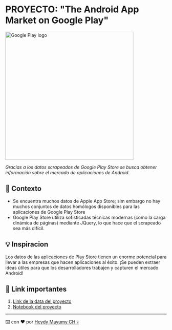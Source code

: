 # PROYECTO: "The Android App Market on Google Play"

<img src="https://raw.githubusercontent.com/MayumyCH/dc_project_analyzing_android_app_market_with_python/main/assets/google_play_store.png" alt="Google Play logo" width="400">

_Gracias a los datos scrapeados de Google Play Store se busca obtener información sobre el mercado de aplicaciones de Android._

## 🔎 Contexto 

- Se encuentra muchos datos de Apple App Store; sim embargo no hay muchos conjuntos de datos homólogos disponibles para las aplicaciones de Google Play Store
- Google Play Store utiliza sofisticadas técnicas modernas (como la carga dinámica de páginas) mediante JQuery, lo que hace que el scrapeado sea más difícil.‎

## 💡 Inspiracion  
‎Los datos de las aplicaciones de Play Store tienen un enorme potencial para llevar a las empresas que hacen aplicaciones al éxito. ¡Se pueden extraer ideas útiles para que los desarrolladores trabajen y capturen el mercado Android!‎

## 🔗 Link importantes 
1. [Link de la data del proyecto](https://www.kaggle.com/lava18/google-play-store-apps)
2. [Notebook del proyecto](https://github.com/MayumyCH/dc_project_analyzing_android_app_market_with_python/blob/main/notebook_es.ipynb)

---
⌨️ con ❤️ por [Heydy Mayumy CH 💀](https://github.com/MayumyCH)